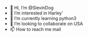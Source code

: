 - 👋 Hi, I’m @SlevinDog
- 👀 I’m interested in Harley'
- 🌱 I’m currently learning python3
- 💞️ I’m looking to collaborate on USA
- 📫 How to reach me mail

<!---
SlevinDog/SlevinDog is a ✨ special ✨ repository because its `README.md` (this file) appears on your GitHub profile.
You can click the Preview link to take a look at your changes.
--->
